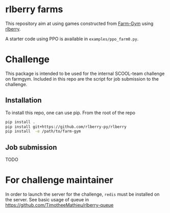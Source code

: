 # rlberry farms

This repository aim at using games constructed from [Farm-Gym](https://gitlab.inria.fr/rl4ae/farm-gym/) using [rlberry](https://github.com/rlberry-py/rlberry).

A starter code using PPO is available in `examples/ppo_farm0.py`.

# Challenge
 
This package is intended to be used for the internal SCOOL-team challenge on farmgym. Included in this repo are the script for job submission to the challenge. 
  
## Installation

To install this repo, one can use pip. From the root of the repo

```bash
pip install .
pip install git+https://github.com/rlberry-py/rlberry
pip install  -e /path/to/farm-gym
```

## Job submission

TODO


# For challenge maintainer
In order to launch the server for the challenge, `redis` must be installed on the server. See basic usage of queue in https://github.com/TimotheeMathieu/rlberry-queue

